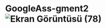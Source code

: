# GoogleAss-gment2![Ekran Görüntüsü (78)](https://user-images.githubusercontent.com/94033888/234957870-1421e47b-e787-43cb-9bc2-2c8114a72e7a.png)
